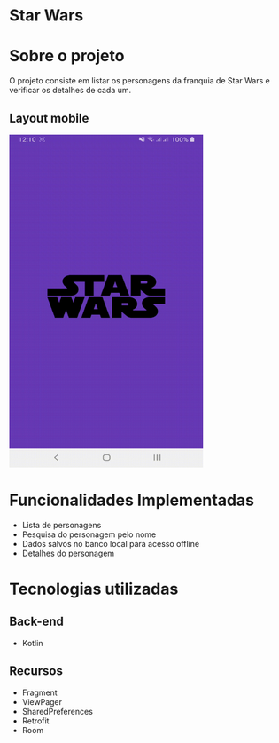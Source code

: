 # Star Wars

# Sobre o projeto

O projeto consiste em listar os personagens da franquia de Star Wars e verificar os detalhes de cada um.

## Layout mobile
<img src="https://github.com/Brunoandroid/Imagens/blob/main/gifStarWars.gif" width="350" height="600"/>

# Funcionalidades Implementadas 
- Lista de personagens
- Pesquisa do personagem pelo nome
- Dados salvos no banco local para acesso offline
- Detalhes do personagem

# Tecnologias utilizadas

## Back-end
- Kotlin

## Recursos
- Fragment 
- ViewPager
- SharedPreferences
- Retrofit
- Room


